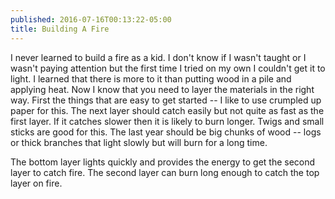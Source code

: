 ```yaml
---
published: 2016-07-16T00:13:22-05:00
title: Building A Fire
---
```

I never learned to build a fire as a kid. I don't know if I wasn't taught or I wasn't paying attention but the first time I tried on my own I couldn't get it to light. I learned that there is more to it than putting wood in a pile and applying heat. Now I know that you need to layer the materials in the right way. First the things that are easy to get started -- I like to use crumpled up paper for this. The next layer should catch easily but not quite as fast as the first layer. If it catches slower then it is likely to burn longer. Twigs and small sticks are good for this. The last year should be big chunks of wood -- logs or thick branches that light slowly but will burn for a long time.

The bottom layer lights quickly and provides the energy to get the second layer to catch fire. The second layer can burn long enough to catch the top layer on fire. 